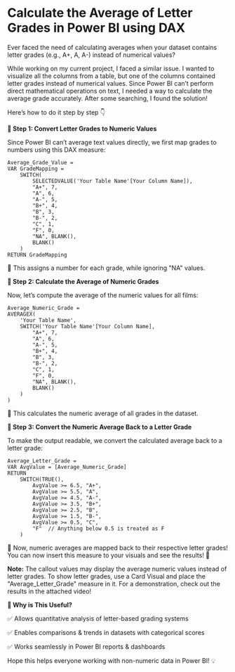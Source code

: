 # Calculate the Average of Letter Grades in Power BI using DAX

Ever faced the need of calculating averages when your dataset contains letter grades (e.g., A+, A, A-) instead of numerical values?

While working on my current project, I faced a similar issue. I wanted to visualize all the columns from a table, but one of the columns contained letter grades instead of numerical values. Since Power BI can’t perform direct mathematical operations on text, I needed a way to calculate the average grade accurately. After some searching, I found the solution!

Here’s how to do it step by step 👇

**📌 Step 1: Convert Letter Grades to Numeric Values**

Since Power BI can’t average text values directly, we first map grades to numbers using this DAX measure:

```dax
Average_Grade_Value = 
VAR GradeMapping = 
    SWITCH(
        SELECTEDVALUE('Your Table Name'[Your Column Name]),
        "A+", 7,
        "A", 6,
        "A-", 5,
        "B+", 4,
        "B", 3,
        "B-", 2,
        "C", 1,
        "F", 0,
        "NA", BLANK(),
        BLANK()
    )
RETURN GradeMapping
```

🔹 This assigns a number for each grade, while ignoring "NA" values.


**📌 Step 2: Calculate the Average of Numeric Grades**

Now, let’s compute the average of the numeric values for all films:

```dax
Average_Numeric_Grade = 
AVERAGEX(
    'Your Table Name', 
    SWITCH('Your Table Name'[Your Column Name],
        "A+", 7,
        "A", 6,
        "A-", 5,
        "B+", 4,
        "B", 3,
        "B-", 2,
        "C", 1,
        "F", 0,
        "NA", BLANK(),  
        BLANK()
    )
)
```

🔹 This calculates the numeric average of all grades in the dataset.

**📌 Step 3: Convert the Numeric Average Back to a Letter Grade**

To make the output readable, we convert the calculated average back to a letter grade:

```dax
Average_Letter_Grade = 
VAR AvgValue = [Average_Numeric_Grade] 
RETURN
    SWITCH(TRUE(),
        AvgValue >= 6.5, "A+",
        AvgValue >= 5.5, "A",
        AvgValue >= 4.5, "A-",
        AvgValue >= 3.5, "B+",
        AvgValue >= 2.5, "B",
        AvgValue >= 1.5, "B-",
        AvgValue >= 0.5, "C",
        "F"  // Anything below 0.5 is treated as F
    )
```

🔹 Now, numeric averages are mapped back to their respective letter grades! You can now insert this measure to your visuals and see the results! 🎯

**Note:** The callout values may display the average numeric values instead of letter grades. To show letter grades, use a Card Visual and place the "Average_Letter_Grade" measure in it. For a demonstration, check out the results in the attached video!

**🚀 Why is This Useful?**

✅ Allows quantitative analysis of letter-based grading systems

✅ Enables comparisons & trends in datasets with categorical scores

✅ Works seamlessly in Power BI reports & dashboards

Hope this helps everyone working with non-numeric data in Power BI! 💡







